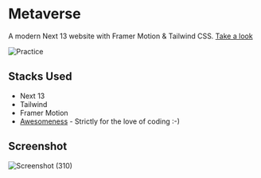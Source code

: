 # Metaverse

A modern Next 13 website with Framer Motion & Tailwind CSS. [Take a look](https://metaversusmadness.vercel.app/)

![Practice](https://img.shields.io/badge/Practice-NextJs/TailwindCSS-black.svg)

## Stacks Used

- Next 13
- Tailwind
- Framer Motion
- [Awesomeness](https://www.wikihow.com/Love-Programming) - Strictly for the love of coding :-)

## Screenshot

![Screenshot (310)](https://user-images.githubusercontent.com/93200960/216083237-b4fdefab-dfd3-4b3a-8bd5-c6755950a45c.png)
